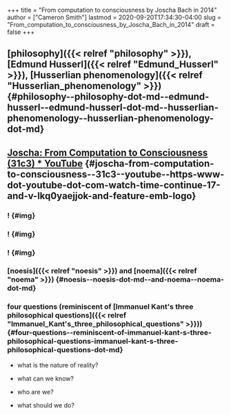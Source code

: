 +++
title = "From computation to consciousness by Joscha Bach in 2014"
author = ["Cameron Smith"]
lastmod = 2020-09-20T17:34:30-04:00
slug = "From_computation_to_consciousness_by_Joscha_Bach_in_2014"
draft = false
+++

## [philosophy]({{< relref "philosophy" >}}), [Edmund Husserl]({{< relref "Edmund_Husserl" >}}), [Husserlian phenomenology]({{< relref "Husserlian_phenomenology" >}}) {#philosophy--philosophy-dot-md--edmund-husserl--edmund-husserl-dot-md--husserlian-phenomenology--husserlian-phenomenology-dot-md}


## [Joscha: From Computation to Consciousness (31c3) \* YouTube](<https://www.youtube.com/watch?time%5Fcontinue=17&v=lKQ0yaEJjok&feature=emb%5Flogo>) {#joscha-from-computation-to-consciousness--31c3--youtube--https-www-dot-youtube-dot-com-watch-time-continue-17-and-v-lkq0yaejjok-and-feature-emb-logo}


### \![](![](https://firebasestorage.googleapis.com/v0/b/firescript-577a2.appspot.com/o/imgs%2Fapp%2Fcameronraysmith%2F2%5F7F47G50-.png?alt=media&token=e473430e-94c4-429b-bef2-15d5b60ec8d0)) {#img}


### \![](![](https://firebasestorage.googleapis.com/v0/b/firescript-577a2.appspot.com/o/imgs%2Fapp%2Fcameronraysmith%2Fe4ZUjapFwK.png?alt=media&token=80c9a7a3-4f8c-408f-80d3-47b9923190cb)) {#img}


### \![](![](https://firebasestorage.googleapis.com/v0/b/firescript-577a2.appspot.com/o/imgs%2Fapp%2Fcameronraysmith%2FbgG23FU1IC.png?alt=media&token=2ab2fcec-7a8e-40ac-890d-ea617d9527d7)) {#img}


### [noesis]({{< relref "noesis" >}}) and [noema]({{< relref "noema" >}}) {#noesis--noesis-dot-md--and-noema--noema-dot-md}


### four questions (reminiscent of [Immanuel Kant's three philosophical questions]({{< relref "Immanuel_Kant's_three_philosophical_questions" >}})) {#four-questions--reminiscent-of-immanuel-kant-s-three-philosophical-questions-immanuel-kant-s-three-philosophical-questions-dot-md}

<!--list-separator-->

-  what is the nature of reality?

<!--list-separator-->

-  what can we know?

<!--list-separator-->

-  who are we?

<!--list-separator-->

-  what should we do?
